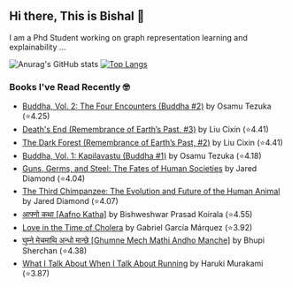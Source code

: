## Hi there, This is Bishal 👋
I am a Phd Student working on graph representation learning and explainability ...

![Anurag's GitHub stats](https://github-readme-stats-sigma-five.vercel.app/api?username=BishalLakha&show_icons=true&theme=buefy&hide=prs,issues&count_private=true)
[![Top Langs](https://github-readme-stats-sigma-five.vercel.app/api/top-langs/?username=BishalLakha&layout=compact&langs_count=4)](https://github.com/anuraghazra/github-readme-stats)

### Books I've Read Recently 🤓
<!-- GOODREADS-LIST:START -->
- [Buddha, Vol. 2: The Four Encounters  (Buddha #2)](https://www.goodreads.com/review/show/6297266339?utm_medium=api&utm_source=rss) by Osamu Tezuka (⭐️4.25)
- [Death's End (Remembrance of Earth’s Past, #3)](https://www.goodreads.com/review/show/6099704898?utm_medium=api&utm_source=rss) by Liu Cixin (⭐️4.41)
- [The Dark Forest (Remembrance of Earth’s Past, #2)](https://www.goodreads.com/review/show/6099703639?utm_medium=api&utm_source=rss) by Liu Cixin (⭐️4.41)
- [Buddha, Vol. 1: Kapilavastu (Buddha #1)](https://www.goodreads.com/review/show/6179288782?utm_medium=api&utm_source=rss) by Osamu Tezuka (⭐️4.18)
- [Guns, Germs, and Steel: The Fates of Human Societies](https://www.goodreads.com/review/show/1964700798?utm_medium=api&utm_source=rss) by Jared Diamond (⭐️4.04)
- [The Third Chimpanzee: The Evolution and Future of the Human Animal](https://www.goodreads.com/review/show/1964709004?utm_medium=api&utm_source=rss) by Jared Diamond (⭐️4.07)
- [आफ्नो कथा [Aafno Katha]](https://www.goodreads.com/review/show/1856883273?utm_medium=api&utm_source=rss) by Bishweshwar Prasad Koirala (⭐️4.55)
- [Love in the Time of Cholera](https://www.goodreads.com/review/show/1827702382?utm_medium=api&utm_source=rss) by Gabriel García Márquez (⭐️3.92)
- [घुम्ने मेचमाथि अन्धो मान्छे [Ghumne Mech Mathi Andho Manche]](https://www.goodreads.com/review/show/1809838295?utm_medium=api&utm_source=rss) by Bhupi Sherchan (⭐️4.38)
- [What I Talk About When I Talk About Running](https://www.goodreads.com/review/show/1624600214?utm_medium=api&utm_source=rss) by Haruki Murakami (⭐️3.87)
<!-- GOODREADS-LIST:END -->

<!--
**BishalLakha/BishalLakha** is a ✨ _special_ ✨ repository because its `README.md` (this file) appears on your GitHub profile.


- 🔭 I’m currently working on ...
- 🌱 I’m currently learning ...
- 👯 I’m looking to collaborate on ...
- 🤔 I’m looking for help with ...
- 💬 Ask me about ...
- 📫 How to reach me: ...
- 😄 Pronouns: ...
- ⚡ Fun fact: ...
-->
